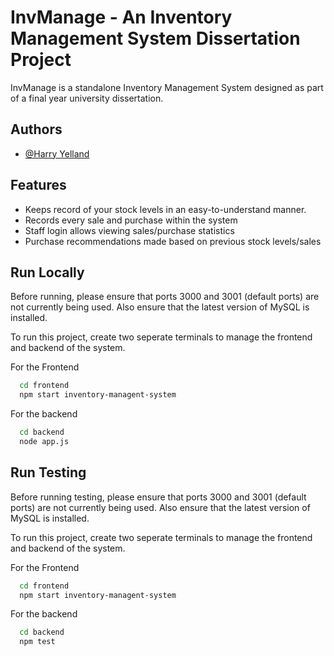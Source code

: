 
# InvManage - An Inventory Management System Dissertation Project

InvManage is a standalone Inventory Management System designed as part of a final year university dissertation.


## Authors

- [@Harry Yelland](https://www.github.com/HarryYelland)


## Features

- Keeps record of your stock levels in an easy-to-understand manner.
- Records every sale and purchase within the system
- Staff login allows viewing sales/purchase statistics
- Purchase recommendations made based on previous stock levels/sales



## Run Locally

Before running, please ensure that ports 3000 and 3001 (default ports) are not currently being used. Also ensure that the latest version of MySQL is installed.

To run this project, create two seperate terminals to manage the frontend and backend of the system. 

For the Frontend

```bash
  cd frontend
  npm start inventory-managent-system
```

For the backend

```bash
  cd backend
  node app.js
```

## Run Testing

Before running testing, please ensure that ports 3000 and 3001 (default ports) are not currently being used. Also ensure that the latest version of MySQL is installed.

To run this project, create two seperate terminals to manage the frontend and backend of the system. 

For the Frontend

```bash
  cd frontend
  npm start inventory-managent-system
```

For the backend

```bash
  cd backend
  npm test
```
